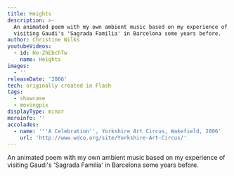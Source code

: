```yaml
---
title: Heights
description: >-
  An animated poem with my own ambient music based on my experience of
  visiting Gaudi's 'Sagrada Familia' in Barcelona some years before.
author: Christine Wilks
youtubeVideos:
  - id: Ho-ZhEbchTw
    name: Heights
images:
  - ''
releaseDate: '2006'
tech: originally created in Flash
tags:
  - showcase
  - movingpix
displayType: minor
moreinfo: ''
accolades:
  - name: '''A Celebration'', Yorkshire Art Circus, Wakefield, 2006'
    url: 'http://www.wdco.org/site/Yorkshire-Art-Circus/'
---
```



An animated poem with my own ambient music based on my experience of visiting Gaudi's 'Sagrada Familia' in Barcelona some years before.
